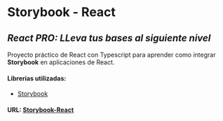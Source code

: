# Storybook - React


## _React PRO: LLeva tus bases al siguiente nivel_


Proyecto práctico de React con Typescript para aprender como integrar **Storybook** en aplicaciones de React.


#### Librerias utilizadas:
+ [Storybook](https://storybook.js.org/)


#### URL: [Storybook-React](https://mjmed.github.io/sb-components/?path=/story/example-introduction--page)
